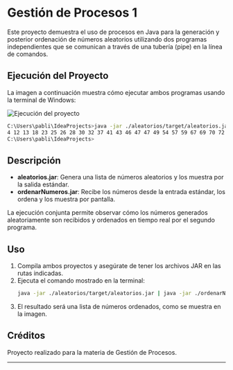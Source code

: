 # Gestión de Procesos 1

Este proyecto demuestra el uso de procesos en Java para la generación y posterior ordenación de números aleatorios utilizando dos programas independientes que se comunican a través de una tubería (pipe) en la línea de comandos.

## Ejecución del Proyecto

La imagen a continuación muestra cómo ejecutar ambos programas usando la terminal de Windows:

![Ejecución del proyecto](./ruta/a/la/captura.png) <!-- Reemplaza la ruta según donde guardes la imagen -->

```sh
C:\Users\pabli\IdeaProjects>java -jar ./aleatorios/target/aleatorios.jar | java -jar ./ordenarNumeros/target/ordenarNumeros.jar
4 12 13 18 23 25 26 28 30 32 37 41 43 46 47 47 49 54 57 59 67 69 70 72 76 76 77 79 80 81 87 87 88 90 92 93 97 98 99
C:\Users\pabli\IdeaProjects>
```

## Descripción

- **aleatorios.jar**: Genera una lista de números aleatorios y los muestra por la salida estándar.
- **ordenarNumeros.jar**: Recibe los números desde la entrada estándar, los ordena y los muestra por pantalla.

La ejecución conjunta permite observar cómo los números generados aleatoriamente son recibidos y ordenados en tiempo real por el segundo programa.

## Uso

1. Compila ambos proyectos y asegúrate de tener los archivos JAR en las rutas indicadas.
2. Ejecuta el comando mostrado en la terminal:
   ```sh
   java -jar ./aleatorios/target/aleatorios.jar | java -jar ./ordenarNumeros/target/ordenarNumeros.jar
   ```
3. El resultado será una lista de números ordenados, como se muestra en la imagen.

## Créditos

Proyecto realizado para la materia de Gestión de Procesos.

---
